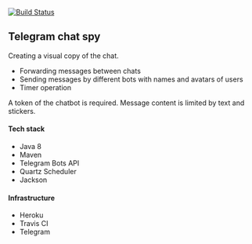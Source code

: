 [![Build Status](https://app.travis-ci.com/xxcw/telegram-chat-spy.svg?branch=main)](https://app.travis-ci.com/github/xxcw/telegram-chat-spy)

## Telegram chat spy

Creating a visual copy of the chat.

- Forwarding messages between chats
- Sending messages by different bots with names and avatars of users
- Timer operation

A token of the chatbot is required.
Message content is limited by text and stickers.

#### Tech stack
- Java 8
- Maven
- Telegram Bots API
- Quartz Scheduler
- Jackson

#### Infrastructure
- Heroku
- Travis CI
- Telegram